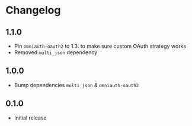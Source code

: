 # Changelog

## 1.1.0

- Pin `omniauth-oauth2` to 1.3. to make sure custom OAuth strategy works
- Removed `multi_json` dependency

## 1.0.0

- Bump dependencies `multi_json` & `omniauth-oauth2`

## 0.1.0

- Initial release
